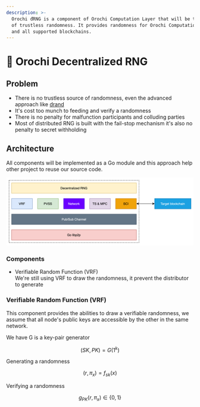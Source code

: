 ```yaml
---
description: >-
  Orochi đRNG is a component of Orochi Computation Layer that will be the source
  of trustless randomness. It provides randomness for Orochi Computation Layer
  and all supported blockchains.
---
```


# 🐉 Orochi Decentralized RNG

## Problem

* There is no trustless source of randomness, even the advanced approach like [drand](https://drand.love)
* It's cost too munch to feeding and verify a randomness
* There is no penalty for malfunction participants and colluding parties
* Most of distributed RNG is built with the fail-stop mechanism it's also no penalty to secret withholding&#x20;

## Architecture

All components will be implemented as a Go module and this approach help other project to reuse our source code.

![Architecture of Orochi đRNG full-node](<.gitbook/assets/image (1).png>)

###

### Components

* Verifiable Random Function (VRF)\
  We're still using VRF to draw the randomness, it prevent the distributor to generate&#x20;

### Verifiable Random Function (VRF)

This component provides the abilities to draw a verifiable randomness, we assume that all node's public keys are accessible by the other in the same network.

We have G is a key-pair generator

$$
(SK,PK)=G(1^k)
$$

Generating a randomness

$$
(r,\pi_x)=f_{sk}(x)
$$

Verifying a randomness

$$
g_{PK}(r,\pi_x)\in\{0,1\}
$$

